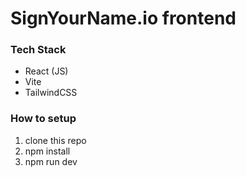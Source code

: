 # SignYourName.io frontend

### Tech Stack
- React (JS)
- Vite
- TailwindCSS

### How to setup
1. clone this repo
2. npm install
3. npm run dev
